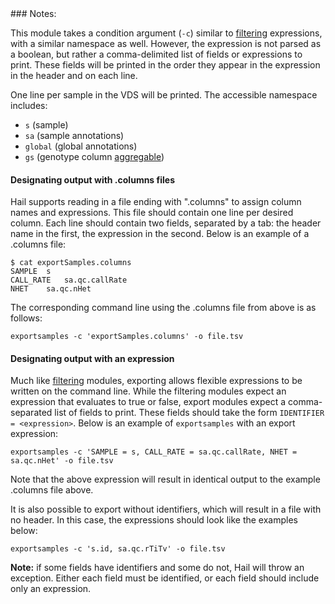 <div class="cmdhead"></div>

<div class="description"></div>

<div class="synopsis"></div>

<div class="options"></div>

<div class="cmdsubsection">
### Notes:
 
This module takes a condition argument (`-c`) similar to [filtering](#Filtering) expressions, with a similar namespace as well.  However, the expression is not parsed as a boolean, but rather a comma-delimited list of fields or expressions to print.  These fields will be printed in the order they appear in the expression in the header and on each line.

One line per sample in the VDS will be printed.  The accessible namespace includes:

   - `s` (sample)
   - `sa` (sample annotations)
   - `global` (global annotations)
   - `gs` (genotype column [aggregable](#aggregables))
   
#### Designating output with .columns files

Hail supports reading in a file ending with ".columns" to assign column names and expressions.  This file should contain one line per desired column.  Each line should contain two fields, separated by a tab: the header name in the first, the expression in the second.  Below is an example of a .columns file:

```
$ cat exportSamples.columns
SAMPLE	s
CALL_RATE	sa.qc.callRate
NHET	sa.qc.nHet
```
 
The corresponding command line using the .columns file from above is as follows:

```
exportsamples -c 'exportSamples.columns' -o file.tsv
```

#### Designating output with an expression

Much like [filtering](#Filtering) modules, exporting allows flexible expressions to be written on the command line.  While the filtering modules expect an expression that evaluates to true or false, export modules expect a comma-separated list of fields to print.  These fields should take the form `IDENTIFIER = <expression>`.  Below is an example of `exportsamples` with an export expression:

```
exportsamples -c 'SAMPLE = s, CALL_RATE = sa.qc.callRate, NHET = sa.qc.nHet' -o file.tsv
```

Note that the above expression will result in identical output to the example .columns file above.

It is also possible to export without identifiers, which will result in a file with no header.  In this case, the expressions should look like the examples below:
```
exportsamples -c 's.id, sa.qc.rTiTv' -o file.tsv
```

**Note:** if some fields have identifiers and some do not, Hail will throw an exception.  Either each field must be identified, or each field should include only an expression.

</div>